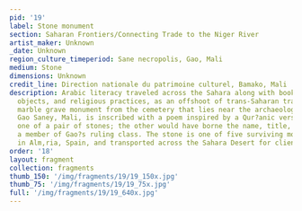 ```yaml
---
pid: '19'
label: Stone monument
section: Saharan Frontiers/Connecting Trade to the Niger River
artist_maker: Unknown
_date: Unknown
region_culture_timeperiod: Sane necropolis, Gao, Mali
medium: Stone
dimensions: Unknown
credit_line: Direction nationale du patrimoine culturel, Bamako, Mali
description: Arabic literacy traveled across the Sahara along with books, inscribed
  objects, and religious practices, as an offshoot of trans-Saharan trade. This twelfth-century
  marble grave monument from the cemetery that lies near the archaeological site of
  Gao Saney, Mali, is inscribed with a poem inspired by a Qur?anic verse. It is likely
  one of a pair of stones; the other would have borne the name, title, and dates of
  a member of Gao?s ruling class. The stone is one of five surviving monuments made
  in Alm‚ria, Spain, and transported across the Sahara Desert for clients in Gao.
order: '18'
layout: fragment
collection: fragments
thumb_150: '/img/fragments/19/19_150x.jpg'
thumb_75: '/img/fragments/19/19_75x.jpg'
full: '/img/fragments/19/19_640x.jpg'
---
```

